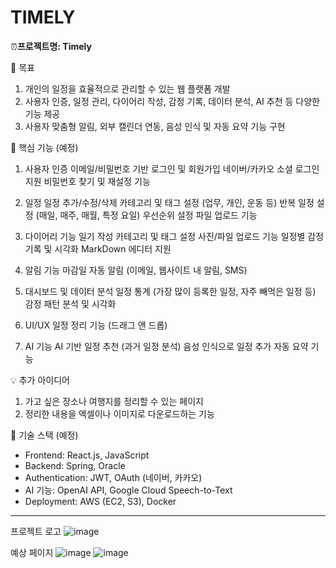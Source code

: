 # TIMELY

⏰**프로젝트명: Timely**

📌 목표
1. 개인의 일정을 효율적으로 관리할 수 있는 웹 플랫폼 개발
2. 사용자 인증, 일정 관리, 다이어리 작성, 감정 기록, 데이터 분석, AI 추천 등 다양한 기능 제공
3. 사용자 맞춤형 알림, 외부 캘린더 연동, 음성 인식 및 자동 요약 기능 구현

🧩 핵심 기능 (예정)
1. 사용자 인증
이메일/비밀번호 기반 로그인 및 회원가입
네이버/카카오 소셜 로그인 지원
비밀번호 찾기 및 재설정 기능

2. 일정
일정 추가/수정/삭제
카테고리 및 태그 설정 (업무, 개인, 운동 등)
반복 일정 설정 (매일, 매주, 매월, 특정 요일)
우선순위 설정
파일 업로드 기능

3. 다이어리 기능
일기 작성
카테고리 및 태그 설정
사진/파일 업로드 기능
일정별 감정 기록 및 시각화
MarkDown 에디터 지원

4. 알림 기능
마감일 자동 알림 (이메일, 웹사이트 내 알림, SMS)

5. 대시보드 및 데이터 분석
일정 통계 (가장 많이 등록한 일정, 자주 빼먹은 일정 등)
감정 패턴 분석 및 시각화

7. UI/UX
일정 정리 기능 (드래그 앤 드롭)

8. AI 기능
AI 기반 일정 추천 (과거 일정 분석)
음성 인식으로 일정 추가
자동 요약 기능

💡 추가 아이디어 
1. 가고 싶은 장소나 여행지를 정리할 수 있는 페이지
2. 정리한 내용을 엑셀이나 이미지로 다운로드하는 기능

🔧 기술 스택 (예정)
- Frontend: React.js, JavaScript
- Backend: Spring, Oracle
- Authentication: JWT, OAuth (네이버, 카카오)
- AI 기능: OpenAI API, Google Cloud Speech-to-Text
- Deployment: AWS (EC2, S3), Docker

------------------------------------------------------------------------------
프로젝트 로고 
![image](https://github.com/user-attachments/assets/83ac2335-0a6c-4ca0-a64b-c30ec4a9d965)

예상 페이지
![image](https://github.com/user-attachments/assets/057d1fb5-a59f-4ebd-9363-dad7f02720dc)
![image](https://github.com/user-attachments/assets/c8021e0a-54c4-4335-83d9-a5b0f8579e33)





